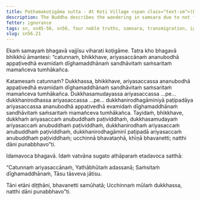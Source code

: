```yaml
---
title: Paṭhamakoṭigāma sutta - At Koṭi Village <span class="text-sm">(First)</span>
description: The Buddha describes the wandering in samsara due to not fully understanding and penetrating the Four Noble Truths.
fetter: ignorance
tags: sn, sn45-56, sn56, four noble truths, samsara, transmigration, ignorance
slug: sn56.21
---
```


Ekaṁ samayaṁ bhagavā vajjīsu viharati koṭigāme. Tatra kho bhagavā bhikkhū āmantesi: “catunnaṁ, bhikkhave, ariyasaccānaṁ ananubodhā appaṭivedhā evamidaṁ dīghamaddhānaṁ sandhāvitaṁ saṁsaritaṁ mamañceva tumhākañca.

Katamesaṁ catunnaṁ? Dukkhassa, bhikkhave, ariyasaccassa ananubodhā appaṭivedhā evamidaṁ dīghamaddhānaṁ sandhāvitaṁ saṁsaritaṁ mamañceva tumhākañca. Dukkhasamudayassa ariyasaccassa …pe… dukkhanirodhassa ariyasaccassa …pe… dukkhanirodhagāminiyā paṭipadāya ariyasaccassa ananubodhā appaṭivedhā evamidaṁ dīghamaddhānaṁ sandhāvitaṁ saṁsaritaṁ mamañceva tumhākañca. Tayidaṁ, bhikkhave, dukkhaṁ ariyasaccaṁ anubuddhaṁ paṭividdhaṁ, dukkhasamudayaṁ ariyasaccaṁ anubuddhaṁ paṭividdhaṁ, dukkhanirodhaṁ ariyasaccaṁ anubuddhaṁ paṭividdhaṁ, dukkhanirodhagāminī paṭipadā ariyasaccaṁ anubuddhaṁ paṭividdhaṁ; ucchinnā bhavataṇhā, khīṇā bhavanetti; natthi dāni punabbhavo”ti.

Idamavoca bhagavā. Idaṁ vatvāna sugato athāparaṁ etadavoca satthā:

“Catunnaṁ ariyasaccānaṁ,
Yathābhūtaṁ adassanā;
Saṁsitaṁ dīghamaddhānaṁ,
Tāsu tāsveva jātisu.

Tāni etāni diṭṭhāni,
bhavanetti samūhatā;
Ucchinnaṁ mūlaṁ dukkhassa,
natthi dāni punabbhavo”ti.
